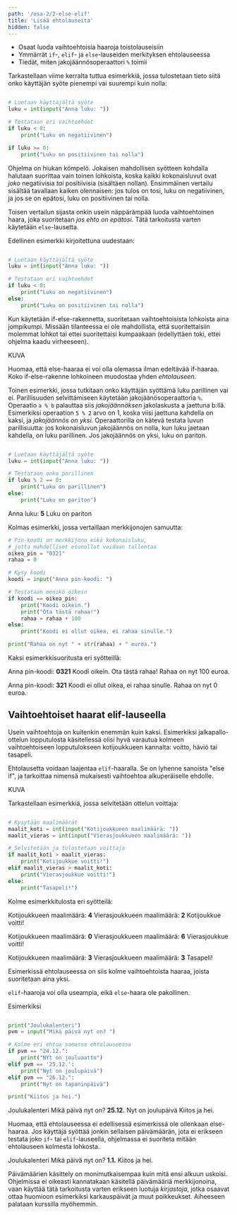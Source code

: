 ```yaml
---
path: '/osa-2/2-else-elif'
title: 'Lisää ehtolauseita'
hidden: false
---
```



<text-box variant='learningObjectives' name='Oppimistavoitteet'>

- Osaat luoda vaihtoehtoisia haaroja toistolauseisiin
- Ymmärrät `if`-, `elif`- ja `else`-lauseiden merkityksen ehtolauseessa
- Tiedät, miten jakojäännösoperaattori `%` toimii

</text-box>

Tarkastellaan viime kerralta tuttua esimerkkiä, jossa tulostetaan tieto siitä onko käyttäjän syöte pienempi vai suurempi kuin nolla:

```python

# Luetaan käyttäjältä syöte
luku = int(input("Anna luku: "))

# Testataan eri vaihtoehdot
if luku < 0:
    print("Luku on negatiivinen")

if luku >= 0:
    print("Luku on positiivinen tai nolla")

```

Ohjelma on hiukan kömpelö. Jokaisen mahdollisen syötteen kohdalla halutaan suorittaa vain toinen lohkoista, koska kaikki kokonaisluvut ovat _joko_ negatiivisia _tai_ positiivisia (sisältäen nollan). Ensimmäinen vertailu sisältää tavallaan kaiken olennaisen: jos tulos on tosi, luku on negatiivinen, ja jos se on epätosi, luku on positiivinen tai nolla.

Toisen vertailun sijasta onkin usein näppärämpää luoda vaihtoehtoinen haara, joka suoritetaan _jos ehto on epätosi_. Tätä tarkoitusta varten käytetään `else`-lausetta.

Edellinen esimerkki kirjoitettuna uudestaan:

```python

# Luetaan käyttäjältä syöte
luku = int(input("Anna luku: "))

# Testataan eri vaihtoehdot
if luku < 0:
    print("Luku on negatiivinen")
else:
    print("Luku on positiivinen tai nolla")

```

Kun käytetään if-else-rakennetta, suoritetaan vaihtoehtoisista lohkoista aina jompikumpi. Missään tilanteessa ei ole mahdollista, että suoritettaisiin molemmat lohkot tai ettei suoritettaisi kumpaakaan (edellyttäen toki, ettei ohjelma kaadu virheeseen).

KUVA

Huomaa, että else-haaraa ei voi olla olemassa ilman edeltävää if-haaraa. Koko if-else-rakenne lohkoineen muodostaa yhden _ehtolauseen_.

Toinen esimerkki, jossa tutkitaan onko käyttäjän syöttämä luku parillinen vai ei. Parillisuuden selvittämiseen käytetään jakojäänösoperaattoria `%`. Operaatio `a % b` palauttaa siis _jakojäännöksen_ jakolaskusta a jaettuna b:llä. Esimerkiksi operaation `5 % 2` arvo on 1, koska viisi jaettuna kahdella on kaksi, ja _jakojäännös on yksi_. Operaattorilla on kätevä testata luvun parillisuutta: jos kokonaisluvun jakojäännös on nolla, kun luku jaetaan kahdella, on luku parillinen. Jos jakojäännös on yksi, luku on pariton.

```python

# Luetaan käyttäjältä syöte
luku = int(input("Anna luku: "))

# Testataan onko parillinen
if luku % 2 == 0:
    print("Luku on parillinen")
else:
    print("Luku on pariton")

```

<sample-output>

Anna luku: **5**
Luku on pariton

</sample-output>


Kolmas esimerkki, jossa vertaillaan merkkijonojen samuutta:

```python
# Pin-koodi on merkkijono eikä kokonaisluku,
# jotta mahdolliset etunollat voidaan tallentaa
oikea_pin = "0321"
rahaa = 0

# Kysy koodi
koodi = input("Anna pin-koodi: ")

# Testataan menikö oikein
if koodi == oikea_pin:
    print("Koodi oikein.")
    print("Ota tästä rahaa!")
    rahaa = rahaa + 100
else:
    print("Koodi ei ollut oikea, ei rahaa sinulle.")

print("Rahaa on nyt " + str(rahaa) + " euroa.")

```

Kaksi esimerkkisuoritusta eri syötteillä:

<sample-output>

Anna pin-koodi: **0321**
Koodi oikein.
Ota tästä rahaa!
Rahaa on nyt 100 euroa.

</sample-output>

<sample-output>

Anna pin-koodi: **321**
Koodi ei ollut oikea, ei rahaa sinulle.
Rahaa on nyt 0 euroa.

</sample-output>


## Vaihtoehtoiset haarat elif-lauseella

Usein vaihtoehtoja on kuitenkin enemmän kuin kaksi. Esimerkiksi jalkapallo-ottelun lopputulosta käsitellessä olisi hyvä varautua kolmeen vaihtoehtoiseen lopputulokseen kotijoukkueen kannalta: voitto, häviö tai tasapeli.

Ehtolausetta voidaan laajentaa `elif`-haaralla. Se on lyhenne sanoista "else if", ja tarkoittaa nimensä mukaisesti vaihtoehtoa alkuperäiselle ehdolle.

KUVA

Tarkastellaan esimerkkiä, jossa selvitetään ottelun voittaja:

```python

# Kysytään maalimäärät
maalit_koti = int(input("Kotijoukkueen maalimäärä: "))
maalit_vieras = int(input("Vierasjoukkueen maalimäärä: "))

# Selvitetään ja tulostetaan voittaja
if maalit_koti > maalit_vieras:
    print("Kotijoukkue voitti!")
elif maalit_vieras > maalit_koti:
    print("Vierasjoukkue voitti!")
else:
    print("Tasapeli!")

```

Kolme esimerkkitulosta eri syötteilä:

<sample-output>

Kotijoukkueen maalimäärä: **4**
Vierasjoukkueen maalimäärä: **2**
Kotijoukkue voitti!

Kotijoukkueen maalimäärä: **0**
Vierasjoukkueen maalimäärä: **6**
Vierasjoukkue voitti!

Kotijoukkueen maalimäärä: **3**
Vierasjoukkueen maalimäärä: **3**
Tasapeli!

</sample-output>

Esimerkissä ehtolauseessa on siis kolme vaihtoehtoista haaraa, joista suoritetaan aina yksi.

`elif`-haaroja voi olla useampia, eikä `else`-haara ole pakollinen.

Esimerkiksi

```python

print("Joulukalenteri")
pvm = input("Mikä päivä nyt on? ")

# Kolme eri ehtoa samassa ehtolauseessa
if pvm == "24.12.":
    print("NYt on jouluaatto")
elif pvm == '25.12.':
    print("Nyt on joulupäivä")
elif pvm == "26.12.":
    print("Nyt on tapaninpäivä")

print("Kiitos ja hei.")

```

<sample-output>

Joulukalenteri
Mikä päivä nyt on? **25.12.**
Nyt on joulupäivä
Kiitos ja hei.

</sample-output>

Huomaa, että ehtolauseessa ei edellisessä esimerkissä ole ollenkaan else-haaraa. Jos käyttäjä syöttää jonkin sellaisen päivämäärän, jota ei erikseen testata joko `if`- tai `elif`-lauseella, ohjelmassa ei suoriteta mitään ehtolauseen kolmesta lohkosta.

<sample-output>

Joulukalenteri
Mikä päivä nyt on? **1.1.**
Kiitos ja hei.

</sample-output>

<text-box variant="hint">

Päivämäärien käsittely on monimutkaisempaa kuin mitä ensi alkuun uskoisi. Ohjelmissa ei oikeasti kannatakaan käsitellä päivämääriä merkkijonoina, vaan käyttää tätä tarkoitusta varten erikseen luotuja _kirjastoja_, jotka osaavat ottaa huomioon esimerkiksi karkauspäivät ja muut poikkeukset. Aiheeseen palataan kurssilla myöhemmin.

</text-box>

